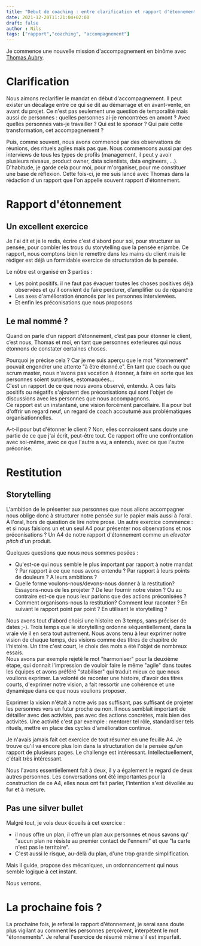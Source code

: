 ```yaml
---
title: "Début de coaching : entre clarification et rapport d'étonnement"
date: 2021-12-20T11:21:04+02:00
draft: false
author : Nils
tags: ["rapport","coaching", "accompagnement"]
---
```



Je commence une nouvelle mission d'accompagnement en binôme avec [Thomas Aubry](https://www.linkedin.com/in/thomas-aubry-14765075/).


# Clarification

 Nous aimons reclarifier le mandat en début d'accompagnement. Il peut exister un décalage entre ce qui se dit au démarrage et en avant-vente, en avant du projet. Ce n'est pas seulement une question de temporalité mais aussi de personnes : quelles personnes ai-je rencontrées en amont ? Avec quelles personnes vais-je travailler ? Qui est le sponsor ? Qui paie cette transformation, cet accompagnement ?  

Puis, comme souvent, nous avons commencé par des observations de réunions, des rituels agiles mais pas que. Nous commencons aussi par des interviews de tous les types de profils (management, il peut y avoir plusieurs niveaux, product owner, data scientists, data engineers, ...).  
D'habitude, je garde cela pour moi, pour m'organiser, pour me constituer une base de réflexion.
Cette fois-ci, je me suis lancé avec Thomas dans la rédaction d'un rapport que l'on appelle souvent rapport d'étonnement.

# Rapport d'étonnement
## Un excellent exercice

Je l'ai dit et je le redis, écrire c'est d'abord pour soi, pour structurer sa pensée, pour combler les trous du storytelling que la pensée enjambe.
Ce rapport, nous comptons bien le remettre dans les mains du client mais le rédiger est déjà un formidable exercice de structuration de la pensée.

Le nôtre est organisé en 3 parties :  

- Les point positifs. il ne faut pas évacuer toutes les choses positives déjà observées et qu’il convient de faire perdurer, d’amplifier ou de répandre  
- Les axes d'amélioration énoncés par les personnes interviewées.  
- Et enfin les préconisations que nous proposons  

## Le mal nommé ?

Quand on parle d’un rapport d’étonnement, c’est pas pour étonner le client, c’est nous, Thomas et moi, en tant que personnes exterieures qui nous étonnons de constater certaines choses.

Pourquoi je précise cela ? Car je me suis aperçu que le mot "étonnement" pouvait engendrer une attente "à être étonné.e". En tant que coach ou que scrum master, nous n'avons pas vocation à étonner, à faire en sorte que les personnes soient surprises, estomaquées...  
C'est un rapport de ce que nous avons observé, entendu. A ces faits positifs ou négatifs s'ajoutent des préconisations qui sont l'objet de discussions avec les personnes que nous accompagnons.  
Ce rapport est un instantané, une vision forcément parcellaire. Il a pour but d'offrir un regard neuf, un regard de coach accoutumé aux problématiques organisationnelles.

A-t-il pour but d'étonner le client ? Non, elles connaissent sans doute une partie de ce que j'ai écrit, peut-être tout. Ce rapport offre une confrontation avec soi-même, avec ce que l'autre a vu, a entendu, avec ce que l'autre préconise.

# Restitution

## Storytelling

L'ambition de le présenter aux personnes que nous allons accompagner nous oblige donc à structurer notre pensée sur le papier mais aussi à l'oral.
À l'oral, hors de question de lire notre prose. Un autre exercice commence : et si nous faisions un et un seul A4 pour présenter nos observations et nos préconisations ? Un A4 de notre rapport d'étonnement comme un *elevator pitch* d'un produit.

Quelques questions que nous nous sommes posées :  

- Qu'est-ce qui nous semble le plus important par rapport à notre mandat ? Par rapport à ce que nous avons entendu ? Par rapport à leurs points de douleurs ? A leurs ambitions ?  
- Quelle forme voulons-nous/devons-nous donner à la restitution? Essayons-nous de les projeter ? De leur fournir notre vision ? Ou au contraire est-ce que nous leur parlons que des actions préconisées ?  
- Comment organisons-nous la restitution? Comment leur raconter ? En suivant le rapport point par point ? En utilisant le storytelling ?  


Nous avons tout d'abord choisi une histoire en 3 temps, sans préciser de dates ;-). Trois temps que le storytelling ordonne séquentiellement, dans la vraie vie il en sera tout autrement. Nous avons tenu à leur exprimer notre vision de chaque temps, des visions comme des titres de chapitre de l'histoire. Un titre c'est court, le choix des mots a été l'objet de nombreux essais.  
Nous avons par exemple rejeté le mot "harmoniser" pour la deuxième étape, qui donnait l'impression de vouloir faire le même "agile" dans toutes les équipes et avons préféré "stabiliser" qui traduit mieux ce que nous voulions exprimer.
La volonté de raconter une histoire, d'avoir des titres courts, d'exprimer notre vision, a fait ressortir une cohérence et une dynamique dans ce que nous voulions proposer.

Exprimer la vision n'était à notre avis pas suffisant, pas suffisant de projeter les personnes vers un futur proche ou non. Il nous semblait important de détailler avec des activités, pas avec des actions concrètes, mais bien des activités. Une activité c'est par exemple : mentorer tel rôle, standardiser tels rituels, mettre en place des cycles d'amélioration continue.

Je n'avais jamais fait cet exercice de tout résumer en une feuille A4. Je trouve qu'il va encore plus loin dans la structuration de la pensée qu'un rapport de plusieurs pages. Le challenge est intéressant. Intellectuellement, c'était très intéressant.

Nous l'avons essentiellement fait à deux, il y a également le regard de deux autres personnes. Les conversations ont été importantes pour la construction de ce A4, elles nous ont fait parler, l'intention s'est dévoilée au fur et à mesure.

## Pas une silver bullet

Malgré tout, je vois deux écueils à cet exercice :    

- il nous offre un plan, il offre un plan aux personnes et nous savons qu' "aucun plan ne résiste au premier contact de l'ennemi" et que "la carte n'est pas le territoire".  
- C'est aussi le risque, au-delà du plan, d'une trop grande simplification.

Mais il guide, propose des mécaniques, un ordonnancement qui nous semble logique à cet instant.

Nous verrons.

# La prochaine fois ?

La prochaine fois, je referai le rapport d'étonnement, je serai sans doute plus vigilant au comment les personnes perçoivent, interpètent le mot "étonnements". Je referai l'exercice de résumé même s'il est imparfait.

